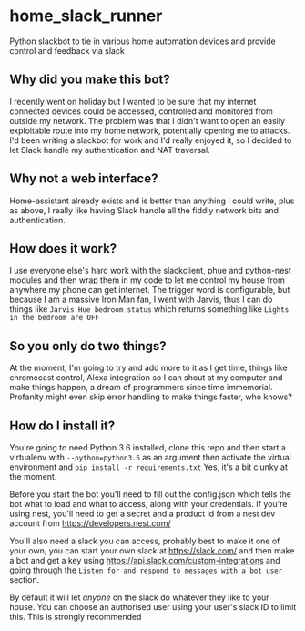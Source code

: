 # home_slack_runner
Python slackbot to tie in various home automation devices and provide control and feedback via slack


## Why did you make this bot?

I recently went on holiday but I wanted to be sure that my internet connected devices could be accessed, controlled and monitored from outside my network. The problem was that I didn't want to open an easily exploitable route into my home network, potentially opening me to attacks. I'd been writing a slackbot for work and I'd really enjoyed it, so I decided to let Slack handle my authentication and NAT traversal. 

## Why not a web interface?
Home-assistant already exists and is better than anything I could write, plus as above, I really like having Slack handle all the fiddly network bits and authentication.

## How does it work?
I use everyone else's hard work with the slackclient, phue and python-nest modules and then wrap them in my code to let me control my house from anywhere my phone can get internet. The trigger word is configurable, but because I am a massive Iron Man fan, I went with Jarvis, thus I can do things like 
`Jarvis Hue bedroom status`
which returns something like
`Lights in the bedroom are OFF` 


## So you only do two things?
At the moment, I'm going to try and add more to it as I get time, things like chromecast control, Alexa integration so I can shout at my computer and make things happen, a dream of programmers since time immemorial. Profanity might even skip error handling to make things faster, who knows?

## How do I install it? 
You're going to need Python 3.6 installed, clone this repo and then start a virtualenv with `--python=python3.6` as an argument then activate the virtual environment and `pip install -r requirements.txt` Yes, it's a bit clunky at the moment. 

Before you start the bot you'll need to fill out the config.json which tells the bot what to load and what to access, along with your credentials. If you're using nest, you'll need to get a secret and a product id from a nest dev account from https://developers.nest.com/

You'll also need a slack you can access, probably best to make it one of your own, you can start your own slack at https://slack.com/ and then make a bot and get a key using https://api.slack.com/custom-integrations and going through the `Listen for and respond to messages with a bot user` section. 

By default it will let _anyone_ on the slack do whatever they like to your house. You can choose an authorised user using your user's slack ID to limit this. This is strongly recommended
